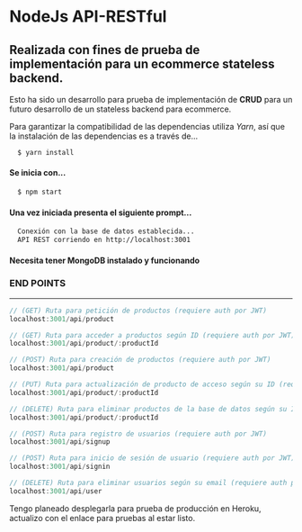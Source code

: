# NodeJs API-RESTful
Realizada con fines de prueba de implementación para un ecommerce stateless backend.
---

Esto ha sido un desarrollo para prueba de implementación de __CRUD__ para un futuro desarrollo de un stateless backend para
ecommerce.

Para garantizar la compatibilidad de las dependencias utiliza _Yarn_, así que la instalación de las dependencias es a través de...


```bash
  $ yarn install
  ```
  
#### Se inicia con...
```bash
  $ npm start
  ```
  
#### Una vez iniciada presenta el siguiente prompt...
```bash
  Conexión con la base de datos establecida...
  API REST corriendo en http://localhost:3001
```

#### Necesita tener MongoDB instalado y funcionando


### END POINTS
---
```javascript
// (GET) Ruta para petición de productos (requiere auth por JWT)
localhost:3001/api/product

// (GET) Ruta para acceder a productos según ID (requiere auth por JWT)
localhost:3001/api/product/:productId

// (POST) Ruta para creación de productos (requiere auth por JWT)
localhost:3001/api/product

// (PUT) Ruta para actualización de producto de acceso según su ID (requiere auth por JWT)
localhost:3001/api/product/:productId

// (DELETE) Ruta para eliminar productos de la base de datos según su ID (requiere auth por JWT)
localhost:3001/api/product/:productId

// (POST) Ruta para registro de usuarios (requiere auth por JWT)
localhost:3001/api/signup

// (POST) Ruta para inicio de sesión de usuario (requiere auth por JWT)
localhost:3001/api/signin

// (DELETE) Ruta para eliminar usuarios según su email (requiere auth por JWT)
localhost:3001/api/user
```

Tengo planeado desplegarla para prueba de producción en Heroku, actualizo con el enlace para pruebas al estar listo.
